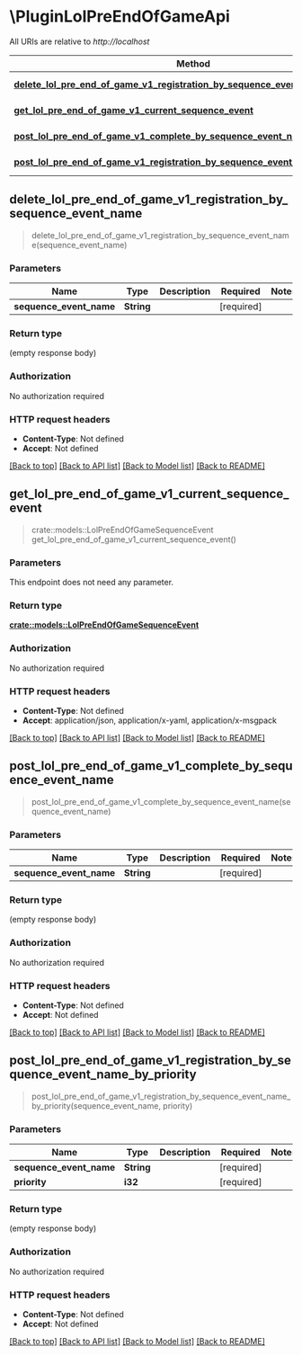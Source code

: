 # \PluginLolPreEndOfGameApi

All URIs are relative to *http://localhost*

Method | HTTP request | Description
------------- | ------------- | -------------
[**delete_lol_pre_end_of_game_v1_registration_by_sequence_event_name**](PluginLolPreEndOfGameApi.md#delete_lol_pre_end_of_game_v1_registration_by_sequence_event_name) | **Delete** /lol-pre-end-of-game/v1/registration/{sequenceEventName} | 
[**get_lol_pre_end_of_game_v1_current_sequence_event**](PluginLolPreEndOfGameApi.md#get_lol_pre_end_of_game_v1_current_sequence_event) | **Get** /lol-pre-end-of-game/v1/currentSequenceEvent | 
[**post_lol_pre_end_of_game_v1_complete_by_sequence_event_name**](PluginLolPreEndOfGameApi.md#post_lol_pre_end_of_game_v1_complete_by_sequence_event_name) | **Post** /lol-pre-end-of-game/v1/complete/{sequenceEventName} | 
[**post_lol_pre_end_of_game_v1_registration_by_sequence_event_name_by_priority**](PluginLolPreEndOfGameApi.md#post_lol_pre_end_of_game_v1_registration_by_sequence_event_name_by_priority) | **Post** /lol-pre-end-of-game/v1/registration/{sequenceEventName}/{priority} | 



## delete_lol_pre_end_of_game_v1_registration_by_sequence_event_name

> delete_lol_pre_end_of_game_v1_registration_by_sequence_event_name(sequence_event_name)


### Parameters


Name | Type | Description  | Required | Notes
------------- | ------------- | ------------- | ------------- | -------------
**sequence_event_name** | **String** |  | [required] |

### Return type

 (empty response body)

### Authorization

No authorization required

### HTTP request headers

- **Content-Type**: Not defined
- **Accept**: Not defined

[[Back to top]](#) [[Back to API list]](../README.md#documentation-for-api-endpoints) [[Back to Model list]](../README.md#documentation-for-models) [[Back to README]](../README.md)


## get_lol_pre_end_of_game_v1_current_sequence_event

> crate::models::LolPreEndOfGameSequenceEvent get_lol_pre_end_of_game_v1_current_sequence_event()


### Parameters

This endpoint does not need any parameter.

### Return type

[**crate::models::LolPreEndOfGameSequenceEvent**](LolPreEndOfGameSequenceEvent.md)

### Authorization

No authorization required

### HTTP request headers

- **Content-Type**: Not defined
- **Accept**: application/json, application/x-yaml, application/x-msgpack

[[Back to top]](#) [[Back to API list]](../README.md#documentation-for-api-endpoints) [[Back to Model list]](../README.md#documentation-for-models) [[Back to README]](../README.md)


## post_lol_pre_end_of_game_v1_complete_by_sequence_event_name

> post_lol_pre_end_of_game_v1_complete_by_sequence_event_name(sequence_event_name)


### Parameters


Name | Type | Description  | Required | Notes
------------- | ------------- | ------------- | ------------- | -------------
**sequence_event_name** | **String** |  | [required] |

### Return type

 (empty response body)

### Authorization

No authorization required

### HTTP request headers

- **Content-Type**: Not defined
- **Accept**: Not defined

[[Back to top]](#) [[Back to API list]](../README.md#documentation-for-api-endpoints) [[Back to Model list]](../README.md#documentation-for-models) [[Back to README]](../README.md)


## post_lol_pre_end_of_game_v1_registration_by_sequence_event_name_by_priority

> post_lol_pre_end_of_game_v1_registration_by_sequence_event_name_by_priority(sequence_event_name, priority)


### Parameters


Name | Type | Description  | Required | Notes
------------- | ------------- | ------------- | ------------- | -------------
**sequence_event_name** | **String** |  | [required] |
**priority** | **i32** |  | [required] |

### Return type

 (empty response body)

### Authorization

No authorization required

### HTTP request headers

- **Content-Type**: Not defined
- **Accept**: Not defined

[[Back to top]](#) [[Back to API list]](../README.md#documentation-for-api-endpoints) [[Back to Model list]](../README.md#documentation-for-models) [[Back to README]](../README.md)

